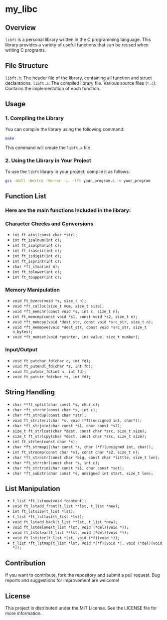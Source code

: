 # my_libc
## Overview
`libft` is a personal library written in the C programming language. This library provides a variety of useful functions that can be reused when writing C programs.
## File Structure
`libft.h`: The header file of the library, containing all function and struct declarations.
`libft.a`: The compiled library file.
Various source files (`*.c`): Contains the implementation of each function.
##  Usage
### 1. Compiling the Library
You can compile the library using the following command:
```bash
make
```
This command will create the `libft.a` file
### 2. Using the Library in Your Project
To use the `libft` library in your project, compile it as follows:
```bash
gcc -Wall -Wextra -Werror -L. -lft your_program.c -o your_program
```
## Function List
### Here are the main functions included in the library:
### Character Checks and Conversions
- `int ft_atoi(const char *str);`
- `int ft_isalnum(int c);`
- `int ft_isalpha(int c);`
- `int ft_isascii(int c);`
- `int ft_isdigit(int c);`
- `int ft_isprint(int c);`
- `char *ft_itoa(int n);`
- `int ft_tolower(int c);`
- `int ft_toupper(int c);`
### Memory Manipulation
- `void ft_bzero(void *s, size_t n);`
- `void *ft_calloc(size_t num, size_t size);`
- `void *ft_memchr(const void *s, int c, size_t n);`
- `int ft_memcmp(const void *s1, const void *s2, size_t n);`
- `void *ft_memcpy(void *dest_str, const void *src_str, size_t n);`
- `void *ft_memmove(void *dest_str, const void *src_str, size_t n_bytes);`
- `void *ft_memset(void *pointer, int value, size_t number);`
### Input/Output
- `void ft_putchar_fd(char c, int fd);`
- `void ft_putendl_fd(char *s, int fd);`
- `void ft_putnbr_fd(int n, int fd);`
- `void ft_putstr_fd(char *s, int fd);`
## String Handling
- `char **ft_split(char const *s, char c);`
- `char *ft_strchr(const char *s, int c);`
- `char *ft_strdup(const char *str);`
- `void ft_striteri(char *s, void (*f)(unsigned int, char*));`
- `char *ft_strjoin(char const *s1, char const *s2);`
- `size_t ft_strlcat(char *dest, const char *src, size_t size);`
- `size_t ft_strlcpy(char *dest, const char *src, size_t size);`
- `int ft_strlen(const char *s);`
- `char *ft_strmapi(char const *s, char (*f)(unsigned int, char));`
- `int ft_strncmp(const char *s1, const char *s2, size_t n);`
- `char *ft_strnstr(const char *big, const char *little, size_t len);`
- `char *ft_strrchr(const char *s, int c);`
- `char *ft_strtrim(char const *s1, char const *set);`
- `char *ft_substr(char const *s, unsigned int start, size_t len);`
## List Manipulation
- `t_list *ft_lstnew(void *content);`
- `void ft_lstadd_front(t_list **lst, t_list *new);`
- `int ft_lstsize(t_list *lst);`
- `t_list *ft_lstlast(t_list *lst);`
- `void ft_lstadd_back(t_list **lst, t_list *new);`
- `void ft_lstdelone(t_list *lst, void (*del)(void *));`
- `void ft_lstclear(t_list **lst, void (*del)(void *));`
- `void ft_lstiter(t_list *lst, void (*f)(void *));`
- `t_list *ft_lstmap(t_list *lst, void *(*f)(void *), void (*del)(void *));`
## Contribution
If you want to contribute, fork the repository and submit a pull request. Bug reports and suggestions for improvement are welcome!
## License
This project is distributed under the MIT License. See the LICENSE file for more information.
